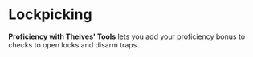 # Lockpicking

**Proficiency with Theives' Tools** lets you add your proficiency bonus to checks to open locks and disarm traps.




